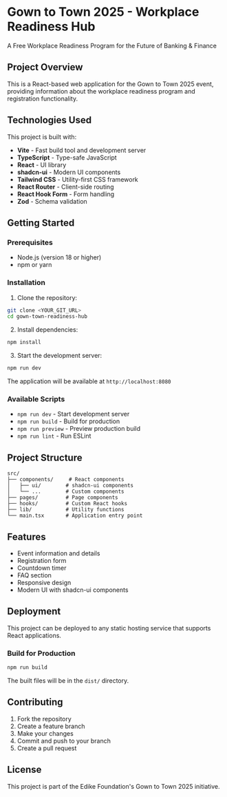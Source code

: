 # Gown to Town 2025 - Workplace Readiness Hub

A Free Workplace Readiness Program for the Future of Banking & Finance

## Project Overview

This is a React-based web application for the Gown to Town 2025 event, providing information about the workplace readiness program and registration functionality.

## Technologies Used

This project is built with:

- **Vite** - Fast build tool and development server
- **TypeScript** - Type-safe JavaScript
- **React** - UI library
- **shadcn-ui** - Modern UI components
- **Tailwind CSS** - Utility-first CSS framework
- **React Router** - Client-side routing
- **React Hook Form** - Form handling
- **Zod** - Schema validation

## Getting Started

### Prerequisites

- Node.js (version 18 or higher)
- npm or yarn

### Installation

1. Clone the repository:
```bash
git clone <YOUR_GIT_URL>
cd gown-town-readiness-hub
```

2. Install dependencies:
```bash
npm install
```

3. Start the development server:
```bash
npm run dev
```

The application will be available at `http://localhost:8080`

### Available Scripts

- `npm run dev` - Start development server
- `npm run build` - Build for production
- `npm run preview` - Preview production build
- `npm run lint` - Run ESLint

## Project Structure

```
src/
├── components/     # React components
│   ├── ui/        # shadcn-ui components
│   └── ...        # Custom components
├── pages/         # Page components
├── hooks/         # Custom React hooks
├── lib/           # Utility functions
└── main.tsx       # Application entry point
```

## Features

- Event information and details
- Registration form
- Countdown timer
- FAQ section
- Responsive design
- Modern UI with shadcn-ui components

## Deployment

This project can be deployed to any static hosting service that supports React applications.

### Build for Production

```bash
npm run build
```

The built files will be in the `dist/` directory.

## Contributing

1. Fork the repository
2. Create a feature branch
3. Make your changes
4. Commit and push to your branch
5. Create a pull request

## License

This project is part of the Edike Foundation's Gown to Town 2025 initiative.
